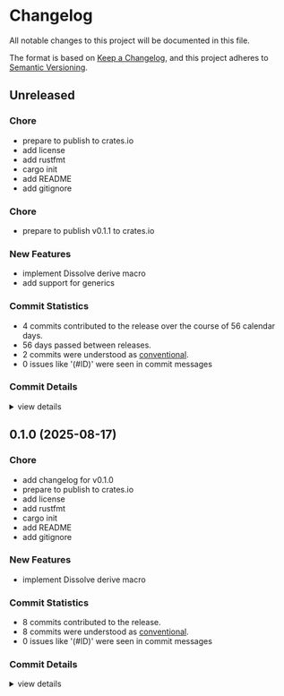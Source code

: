 # Changelog

All notable changes to this project will be documented in this file.

The format is based on [Keep a Changelog](https://keepachangelog.com/en/1.0.0/),
and this project adheres to [Semantic Versioning](https://semver.org/spec/v2.0.0.html).

## Unreleased

<csr-id-e39d9d90f111dc3602bc9bbc4be190bd7b72b063/>
<csr-id-9188be5f153397df6acfc070fa50eb16fbac7dfa/>
<csr-id-74574fafa85fa7ee501460dda45ba1dd0edcb48e/>
<csr-id-a0a1ea8568994ec7431efa5ca2c8eac1b4022848/>
<csr-id-935c184fa3c48c506367d584775de689b70da6ca/>
<csr-id-b09e27deb8249ca64a56ffda673c9b85e9fbe2e4/>

### Chore

 - <csr-id-e39d9d90f111dc3602bc9bbc4be190bd7b72b063/> prepare to publish to crates.io
 - <csr-id-9188be5f153397df6acfc070fa50eb16fbac7dfa/> add license
 - <csr-id-74574fafa85fa7ee501460dda45ba1dd0edcb48e/> add rustfmt
 - <csr-id-a0a1ea8568994ec7431efa5ca2c8eac1b4022848/> cargo init
 - <csr-id-935c184fa3c48c506367d584775de689b70da6ca/> add README
 - <csr-id-b09e27deb8249ca64a56ffda673c9b85e9fbe2e4/> add gitignore

### Chore

 - <csr-id-c32d40d597f927656f46d93ad065ce659e0ffc76/> prepare to publish v0.1.1 to crates.io

### New Features

 - <csr-id-444213217c129ec4e23e6cfec7f90fec25d675d6/> implement Dissolve derive macro
 - <csr-id-125f154e30348c14dd9cad1105eed2eb8cf592e9/> add support for generics

### Commit Statistics

<csr-read-only-do-not-edit/>

 - 4 commits contributed to the release over the course of 56 calendar days.
 - 56 days passed between releases.
 - 2 commits were understood as [conventional](https://www.conventionalcommits.org).
 - 0 issues like '(#ID)' were seen in commit messages

### Commit Details

<csr-read-only-do-not-edit/>

<details><summary>view details</summary>

 * **Uncategorized**
    - Prepare to publish v0.1.1 to crates.io (c32d40d)
    - Merge pull request #2 from rotorship/feature/generics-support (c8b33ef)
    - Add support for generics (125f154)
    - Merge pull request #1 from rotorship/release/v0.1.0 (e98d206)
</details>

## 0.1.0 (2025-08-17)

### Chore

 - <csr-id-1e3f32cde923318a476f968011c9be7ca184ebf4/> add changelog for v0.1.0
 - <csr-id-e39d9d90f111dc3602bc9bbc4be190bd7b72b063/> prepare to publish to crates.io
 - <csr-id-9188be5f153397df6acfc070fa50eb16fbac7dfa/> add license
 - <csr-id-74574fafa85fa7ee501460dda45ba1dd0edcb48e/> add rustfmt
 - <csr-id-a0a1ea8568994ec7431efa5ca2c8eac1b4022848/> cargo init
 - <csr-id-935c184fa3c48c506367d584775de689b70da6ca/> add README
 - <csr-id-b09e27deb8249ca64a56ffda673c9b85e9fbe2e4/> add gitignore

### New Features

 - <csr-id-444213217c129ec4e23e6cfec7f90fec25d675d6/> implement Dissolve derive macro

### Commit Statistics

<csr-read-only-do-not-edit/>

 - 8 commits contributed to the release.
 - 8 commits were understood as [conventional](https://www.conventionalcommits.org).
 - 0 issues like '(#ID)' were seen in commit messages

### Commit Details

<csr-read-only-do-not-edit/>

<details><summary>view details</summary>

 * **Uncategorized**
    - Add changelog for v0.1.0 (1e3f32c)
    - Prepare to publish to crates.io (e39d9d9)
    - Implement Dissolve derive macro (4442132)
    - Add license (9188be5)
    - Add rustfmt (74574fa)
    - Cargo init (a0a1ea8)
    - Add README (935c184)
    - Add gitignore (b09e27d)
</details>

